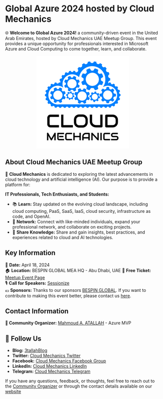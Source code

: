 # Global Azure 2024 hosted by Cloud Mechanics

🌐 **Welcome to Global Azure 2024!**  a community-driven event in the United Arab Emirates, hosted by Cloud Mechanics UAE Meetup Group. This event provides a unique opportunity for professionals interested in Microsoft Azure and Cloud Computing to come together, learn, and collaborate.

<center> <a href="https://www.meetup.com/cloud-mechanics-uae-meetup-group"><img src="CloudMechanics.png" alt="Cloud Mechanics UAE Meetup Group" width="300" height="auto"> </a></center> 

## About Cloud Mechanics UAE Meetup Group

🚀 **Cloud Mechanics** is dedicated to exploring the latest advancements in cloud technology and artificial intelligence (AI). Our purpose is to provide a platform for:

**IT Professionals, Tech Enthusiasts, and Students:**
- 📚 **Learn:** Stay updated on the evolving cloud landscape, including cloud computing, PaaS, SaaS, IaaS, cloud security, infrastructure as code, and OpenAI.
- 🤝 **Network:** Connect with like-minded individuals, expand your professional network, and collaborate on exciting projects.
- 🧠 **Share Knowledge:** Share and gain insights, best practices, and experiences related to cloud and AI technologies.

## Key Information

📅 **Date:** April 18, 2024  
🏠 **Location:** BESPIN GLOBAL MEA HQ - Abu Dhabi, UAE 
🎫 **Free Ticket:** [Meetup Event Page](https://www.meetup.com/cloud-mechanics-uae-meetup-group/events/298976356/)  
🎙️ **Call for Speakers:** [Sessionize](https://sessionize.com/global-azure-bootcamp-2024-uae/)  
💶 **Sponsors:** Thanks to our sponsors [BESPIN GLOBAL](https://www.bespinglobal.ae). If you want to contribute to making this event better, please contact us [here](https://www.linkedin.com/in/mahmoudatallah).

## Contact Information

**👤 Community Organizer:** [Mahmoud A. ATALLAH](https://www.linkedin.com/in/mahmoudatallah)  - Azure MVP  

## 📲 **Follow Us**
- **Blog:** [3tallahBlog](https://3tallah.com/)
- **Twitter:** [Cloud Mechanics Twitter](https://twitter.com/mechanics_cloud)
- **Facebook:** [Cloud Mechanics Facebook Group](https://fb.com/groups/CloudMechanics)
- **LinkedIn:** [Cloud Mechanics LinkedIn](https://bit.ly/CloudMechanics_LinkedIn)
- **Telegram:** [Cloud Mechanics Telegram](https://t.me/CloudMechanics)

If you have any questions, feedback, or thoughts, feel free to reach out to the [Community Organizer](https://www.linkedin.com/in/mahmoudatallah) or through the contact details available on our [website](https://www.linkedin.com/in/mahmoudatallah)
